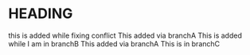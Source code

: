 # HEADING

this is added while fixing conflict
This added via branchA
This is added while I am in branchB
This added via branchA
This is in branchC
